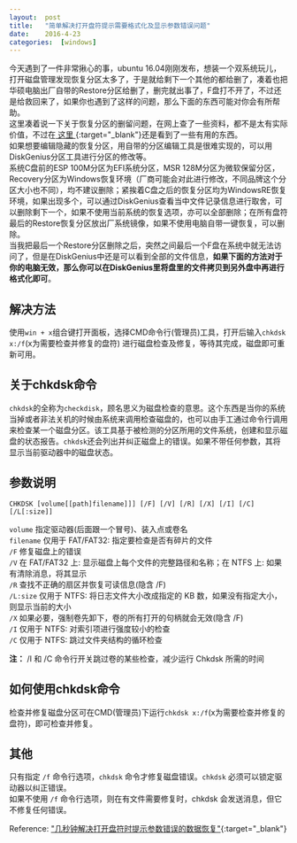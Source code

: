 ```yaml
---
layout:  post
title:   "简单解决打开盘符提示需要格式化及显示参数错误问题"
date:    2016-4-23
categories:  [windows]
---
```

今天遇到了一件非常揪心的事，ubuntu 16.04刚刚发布，想装一个双系统玩儿，打开磁盘管理发现恢复分区太多了，于是就给剩下一个其他的都给删了，凑着也把华硕电脑出厂自带的Restore分区给删了，删完就出事了，F盘打不开了，不过还是给救回来了，如果你也遇到了这样的问题，那么下面的东西可能对你会有所帮助。  
这里凑着说一下关于恢复分区的删留问题，在网上查了一些资料，都不是太有实际价值，不过在[ 这里 ](http://benyouhui.it168.com/forum.php?mod=viewthread&tid=5373642){:target="_blank"}还是看到了一些有用的东西。  
如果想要编辑隐藏的恢复分区，用自带的分区编辑工具是很难实现的，可以用DiskGenius分区工具进行分区的修改等。  
系统C盘前的ESP 100M分区为EFI系统分区，MSR 128M分区为微软保留分区，Recovery分区为Windows恢复环境（厂商可能会对此进行修改，不同品牌这个分区大小也不同），均不建议删除；紧挨着C盘之后的恢复分区均为WindowsRE恢复环境，如果出现多个，可以通过DiskGenius查看当中文件记录信息进行取舍，可以删除剩下一个，如果不使用当前系统的恢复选项，亦可以全部删除；在所有盘符最后的Restore恢复分区放出厂系统镜像，如果不使用电脑自带一键恢复，可以删除。  
当我把最后一个Restore分区删除之后，突然之间最后一个F盘在系统中就无法访问了，但是在DiskGenius中还是可以看到全部的文件信息，<strong>如果下面的方法对于你的电脑无效，那么你可以在DiskGenius里将盘里的文件拷贝到另外盘中再进行格式化即可</strong>。  

## 解决方法  
使用`win + x`组合键打开面板，选择CMD命令行(管理员)工具，打开后输入`chkdsk x:/f`(x为需要检查并修复的盘符) 进行磁盘检查及修复，等待其完成，磁盘即可重新可用。  

## 关于chkdsk命令  
 `chkdsk`的全称为`checkdisk`，顾名思义为磁盘检查的意思。这个东西是当你的系统当掉或者非法关机的时候由系统来调用检查磁盘的，也可以由手工通过命令行调用来检查某一个磁盘分区。该工具基于被检测的分区所用的文件系统，创建和显示磁盘的状态报告。`chkdsk`还会列出并纠正磁盘上的错误。如果不带任何参数，其将显示当前驱动器中的磁盘状态。  

## 参数说明  
`CHKDSK [volume[[path]filename]]] [/F] [/V] [/R] [/X] [/I] [/C] [/L[:size]]`  

`volume` 指定驱动器(后面跟一个冒号)、装入点或卷名  
`filename` 仅用于 FAT/FAT32: 指定要检查是否有碎片的文件  
`/F` 修复磁盘上的错误  
`/V` 在 FAT/FAT32 上: 显示磁盘上每个文件的完整路径和名称；在 NTFS 上: 如果有清除消息，将其显示  
`/R` 查找不正确的扇区并恢复可读信息(隐含 /F)  
`/L:size` 仅用于 NTFS: 将日志文件大小改成指定的 KB 数，如果没有指定大小，则显示当前的大小  
`/X` 如果必要，强制卷先卸下，卷的所有打开的句柄就会无效(隐含 /F)  
`/I` 仅用于 NTFS: 对索引项进行强度较小的检查  
`/C` 仅用于 NTFS: 跳过文件夹结构的循环检查  

<strong>注：</strong> /I 和 /C 命令行开关跳过卷的某些检查，减少运行 Chkdsk 所需的时间

## 如何使用chkdsk命令  
检查并修复磁盘分区可在CMD(管理员)下运行`chkdsk x:/f`(x为需要检查并修复的盘符)，即可检查并修复。  

## 其他  
只有指定 `/f` 命令行选项，`chkdsk` 命令才修复磁盘错误。`chkdsk` 必须可以锁定驱动器以纠正错误。  
如果不使用 `/f` 命令行选项，则在有文件需要修复时，chkdsk 会发送消息，但它不修复任何错误。  

Reference:  ["几秒钟解决打开盘符时提示参数错误的数据恢复"](http://www.360doc.com/content/15/0320/18/8429314_456762896.shtml){:target="_blank"}